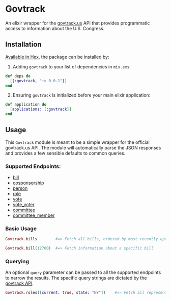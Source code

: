 # Govtrack

An elixir wrapper for the [govtrack.us](https://www.govtrack.us/developers) API that provides programmatic access to information about the U.S. Congress.

## Installation

[Available in Hex](https://hex.pm), the package can be installed by:

1. Adding `govtrack` to your list of dependencies in `mix.exs`:
```elixir
def deps do
  [{:govtrack, "~> 0.0.1"}]
end
```

2. Ensuring `govtrack` is initialized before your main elixir application:
```elixir
def application do
  [applications: [:govtrack]]
end
```

## Usage

This `Govtrack` module is meant to be a simple wrapper for the official govtrack.us API. The module will automatically parse the JSON responses and provides a few sensible defaults to common queries.

### Supported Endpoints:

- [bill](https://www.govtrack.us/developers/api#endpoint_bill)
- [cosponsorship](https://www.govtrack.us/developers/api#endpoint_cosponsorship)
- [person](https://www.govtrack.us/developers/api#endpoint_person)
- [role](https://www.govtrack.us/developers/api#endpoint_role)
- [vote](https://www.govtrack.us/developers/api#endpoint_vote)
- [vote_voter](https://www.govtrack.us/developers/api#endpoint_vote_voter)
- [committee](https://www.govtrack.us/developers/api#endpoint_committee)
- [committee_member](https://www.govtrack.us/developers/api#endpoint_committee_member)

### Basic Usage
```elixir
Govtrack.bills        #=> Fetch all bills, ordered by most recently updated

Govtrack.bill(12700)  #=> Fetch information about a specific bill
```

### Querying
An optional `query` parameter can be passed to all the supported endpoints to narrow the results. The specific query strings are dictated by the [govtrack API](https://www.govtrack.us/developers/api).

```elixir
Govtrack.roles([current: true, state: "NY"])    #=> Fetch all representatives for the State of New York.
```
